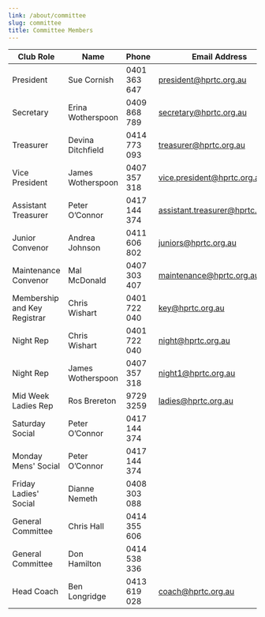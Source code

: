 ```yaml
---
link: /about/committee
slug: committee
title: Committee Members
---
```


| Club Role                    | Name                          | Phone           | Email Address                      |
| ---------------------------- | ----------------------------- | --------------- | ---------------------------------- |
| President                    | Sue Cornish       | 0401 363 647 | president@hprtc.org.au           |
| Secretary                    | Erina Wotherspoon | 0409 868 789 | secretary@hprtc.org.au           |
| Treasurer                    | Devina Ditchfield | 0414 773 093 | treasurer@hprtc.org.au           |
| Vice President               | James Wotherspoon | 0407 357 318 | vice.president@hprtc.org.au      |
| Assistant Treasurer          | Peter O’Connor    | 0417 144 374 | assistant.treasurer@hprtc.org.au |
| Junior Convenor              | Andrea Johnson    | 0411 606 802 | juniors@hprtc.org.au             |
| Maintenance Convenor         | Mal McDonald      | 0407 303 407 | maintenance@hprtc.org.au         |
| Membership and Key Registrar | Chris Wishart     | 0401 722 040 | key@hprtc.org.au                 |
| Night Rep                    | Chris Wishart     | 0401 722 040 | night@hprtc.org.au               |
| Night Rep                    | James Wotherspoon | 0407 357 318 | night1@hprtc.org.au              |
| Mid Week Ladies Rep          | Ros Brereton      | 9729 3259    | ladies@hprtc.org.au              |
| Saturday Social              | Peter O’Connor    | 0417 144 374 |                                  |
| Monday Mens' Social          | Peter O’Connor    | 0417 144 374 |                                  |
| Friday Ladies' Social                | Dianne Nemeth     |    0408 303 088          |                                  |
| General Committee            | Chris Hall        | 0414 355 606 |                                  |
| General Committee            | Don Hamilton      | 0414 538 336 |                                  |
| Head Coach                   | Ben Longridge     | 0413 619 028 | coach@hprtc.org.au               |
